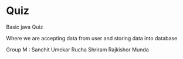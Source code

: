 # Quiz

  Basic java Quiz 
  
  Where we are accepting data from user and storing data into database


Group M :
Sanchit Umekar
Rucha Shriram
Rajkishor Munda

